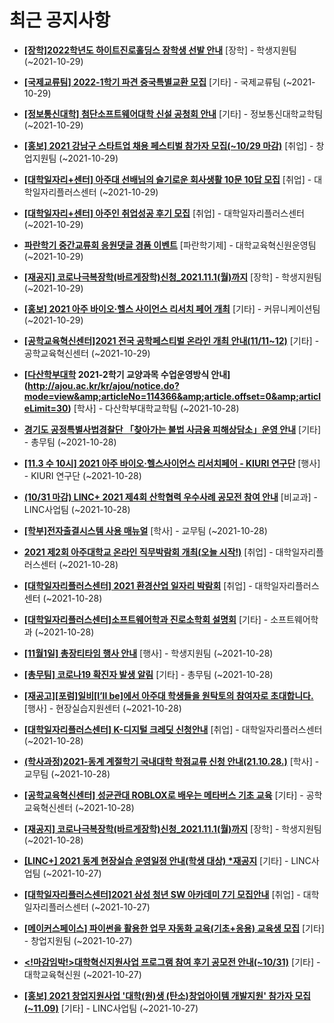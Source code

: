 # 최근 공지사항

* **[[장학]2022학년도 하이트진로홀딩스 장학생 선발 안내](http://ajou.ac.kr/kr/ajou/notice.do?mode=view&amp;articleNo=114394&amp;article.offset=0&amp;articleLimit=30)**
 [장학] - 학생지원팀 (~2021-10-29)

* **[[국제교류팀] 2022-1학기 파견 중국특별교환 모집](http://ajou.ac.kr/kr/ajou/notice.do?mode=view&amp;articleNo=114388&amp;article.offset=0&amp;articleLimit=30)**
 [기타] - 국제교류팀 (~2021-10-29)

* **[[정보통신대학] 첨단소프트웨어대학 신설 공청회 안내](http://ajou.ac.kr/kr/ajou/notice.do?mode=view&amp;articleNo=114383&amp;article.offset=0&amp;articleLimit=30)**
 [기타] - 정보통신대학교학팀 (~2021-10-29)

* **[[홍보] 2021 강남구 스타트업 채용 페스티벌 참가자 모집(~10/29 마감)](http://ajou.ac.kr/kr/ajou/notice.do?mode=view&amp;articleNo=114380&amp;article.offset=0&amp;articleLimit=30)**
 [취업] - 창업지원팀 (~2021-10-29)

* **[[대학일자리+센터] 아주대 선배님의 슬기로운 회사생활 10문 10답 모집](http://ajou.ac.kr/kr/ajou/notice.do?mode=view&amp;articleNo=114378&amp;article.offset=0&amp;articleLimit=30)**
 [취업] - 대학일자리플러스센터 (~2021-10-29)

* **[[대학일자리+센터] 아주인 취업성공 후기 모집](http://ajou.ac.kr/kr/ajou/notice.do?mode=view&amp;articleNo=114377&amp;article.offset=0&amp;articleLimit=30)**
 [취업] - 대학일자리플러스센터 (~2021-10-29)

* **[파란학기 중간교류회 응원댓글 경품 이벤트](http://ajou.ac.kr/kr/ajou/notice.do?mode=view&amp;articleNo=114372&amp;article.offset=0&amp;articleLimit=30)**
 [파란학기제] - 대학교육혁신원운영팀 (~2021-10-29)

* **[[재공지] 코로나극복장학(바르게장학)신청_2021.11.1(월)까지](http://ajou.ac.kr/kr/ajou/notice.do?mode=view&amp;articleNo=114371&amp;article.offset=0&amp;articleLimit=30)**
 [장학] - 학생지원팀 (~2021-10-29)

* **[[홍보] 2021 아주 바이오·헬스 사이언스 리서치 페어 개최](http://ajou.ac.kr/kr/ajou/notice.do?mode=view&amp;articleNo=114370&amp;article.offset=0&amp;articleLimit=30)**
 [기타] - 커뮤니케이션팀 (~2021-10-29)

* **[[공학교육혁신센터]2021 전국 공학페스티벌 온라인 개최 안내(11/11~12)](http://ajou.ac.kr/kr/ajou/notice.do?mode=view&amp;articleNo=114369&amp;article.offset=0&amp;articleLimit=30)**
 [기타] - 공학교육혁신센터 (~2021-10-29)

* **[[다산학부대학](11/03~) 2021-2학기 교양과목 수업운영방식 안내](http://ajou.ac.kr/kr/ajou/notice.do?mode=view&amp;articleNo=114366&amp;article.offset=0&amp;articleLimit=30)**
 [학사] - 다산학부대학교학팀 (~2021-10-28)

* **[경기도 공정특별사법경찰단 「찾아가는 불법 사금융 피해상담소」운영 안내](http://ajou.ac.kr/kr/ajou/notice.do?mode=view&amp;articleNo=114356&amp;article.offset=0&amp;articleLimit=30)**
 [기타] - 총무팀 (~2021-10-28)

* **[[11.3 수 10시] 2021 아주 바이오·헬스사이언스 리서치페어 - KIURI 연구단](http://ajou.ac.kr/kr/ajou/notice.do?mode=view&amp;articleNo=114354&amp;article.offset=0&amp;articleLimit=30)**
 [행사] - KIURI 연구단 (~2021-10-28)

* **[(10/31 마감) LINC+ 2021 제4회 산학협력 우수사례 공모전 참여 안내](http://ajou.ac.kr/kr/ajou/notice.do?mode=view&amp;articleNo=114352&amp;article.offset=0&amp;articleLimit=30)**
 [비교과] - LINC사업팀 (~2021-10-28)

* **[[학부]전자출결시스템 사용 매뉴얼](http://ajou.ac.kr/kr/ajou/notice.do?mode=view&amp;articleNo=114350&amp;article.offset=0&amp;articleLimit=30)**
 [학사] - 교무팀 (~2021-10-28)

* **[2021 제2회 아주대학교 온라인 직무박람회 개최(오늘 시작!)](http://ajou.ac.kr/kr/ajou/notice.do?mode=view&amp;articleNo=114349&amp;article.offset=0&amp;articleLimit=30)**
 [취업] - 대학일자리플러스센터 (~2021-10-28)

* **[[대학일자리플러스센터] 2021 환경산업 일자리 박람회](http://ajou.ac.kr/kr/ajou/notice.do?mode=view&amp;articleNo=114348&amp;article.offset=0&amp;articleLimit=30)**
 [취업] - 대학일자리플러스센터 (~2021-10-28)

* **[[대학일자리플러스센터]소프트웨어학과 진로소학회 설명회](http://ajou.ac.kr/kr/ajou/notice.do?mode=view&amp;articleNo=114347&amp;article.offset=0&amp;articleLimit=30)**
 [기타] - 소프트웨어학과 (~2021-10-28)

* **[[11월1일] 총장티타임 행사 안내](http://ajou.ac.kr/kr/ajou/notice.do?mode=view&amp;articleNo=114345&amp;article.offset=0&amp;articleLimit=30)**
 [행사] - 학생지원팀 (~2021-10-28)

* **[[총무팀] 코로나19 확진자 발생 알림](http://ajou.ac.kr/kr/ajou/notice.do?mode=view&amp;articleNo=114342&amp;article.offset=0&amp;articleLimit=30)**
 [기타] - 총무팀 (~2021-10-28)

* **[[재공고][포럼]일비[I’ll be]에서 아주대 학생들을 원탁토의 참여자로 초대합니다.](http://ajou.ac.kr/kr/ajou/notice.do?mode=view&amp;articleNo=114341&amp;article.offset=0&amp;articleLimit=30)**
 [행사] - 현장실습지원센터 (~2021-10-28)

* **[[대학일자리플러스센터] K-디지털 크레딧 신청안내](http://ajou.ac.kr/kr/ajou/notice.do?mode=view&amp;articleNo=114340&amp;article.offset=0&amp;articleLimit=30)**
 [취업] - 대학일자리플러스센터 (~2021-10-28)

* **[(학사과정)2021-동계 계절학기 국내대학 학점교류 신청 안내(21.10.28.)](http://ajou.ac.kr/kr/ajou/notice.do?mode=view&amp;articleNo=114339&amp;article.offset=0&amp;articleLimit=30)**
 [학사] - 교무팀 (~2021-10-28)

* **[[공학교육혁신센터] 성균관대 ROBLOX로 배우는 메타버스 기초 교육](http://ajou.ac.kr/kr/ajou/notice.do?mode=view&amp;articleNo=114337&amp;article.offset=0&amp;articleLimit=30)**
 [기타] - 공학교육혁신센터 (~2021-10-28)

* **[[재공지] 코로나극복장학(바르게장학)신청_2021.11.1(월)까지](http://ajou.ac.kr/kr/ajou/notice.do?mode=view&amp;articleNo=114330&amp;article.offset=0&amp;articleLimit=30)**
 [장학] - 학생지원팀 (~2021-10-28)

* **[[LINC+] 2021 동계 현장실습 운영일정 안내(학생 대상) *재공지](http://ajou.ac.kr/kr/ajou/notice.do?mode=view&amp;articleNo=114329&amp;article.offset=0&amp;articleLimit=30)**
 [기타] - LINC사업팀 (~2021-10-27)

* **[[대학일자리플러스센터]2021 삼성 청년 SW 아카데미 7기 모집안내](http://ajou.ac.kr/kr/ajou/notice.do?mode=view&amp;articleNo=114319&amp;article.offset=0&amp;articleLimit=30)**
 [취업] - 대학일자리플러스센터 (~2021-10-27)

* **[[메이커스페이스] 파이썬을 활용한 업무 자동화 교육(기초+응용) 교육생 모집](http://ajou.ac.kr/kr/ajou/notice.do?mode=view&amp;articleNo=114318&amp;article.offset=0&amp;articleLimit=30)**
 [기타] - 창업지원팀 (~2021-10-27)

* **[&lt;!마감임박!&gt;대학혁신지원사업 프로그램 참여 후기 공모전 안내(~10/31)](http://ajou.ac.kr/kr/ajou/notice.do?mode=view&amp;articleNo=114312&amp;article.offset=0&amp;articleLimit=30)**
 [기타] - 대학교육혁신원 (~2021-10-27)

* **[[홍보] 2021 창업지원사업 &#x27;대학(원)생 (탄소)창업아이템 개발지원&#x27; 참가자 모집(~11.09)](http://ajou.ac.kr/kr/ajou/notice.do?mode=view&amp;articleNo=114310&amp;article.offset=0&amp;articleLimit=30)**
 [기타] - LINC사업팀 (~2021-10-27)
